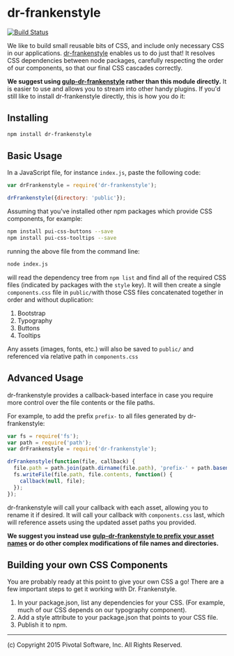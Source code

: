 # dr-frankenstyle

[![Build Status](https://travis-ci.org/pivotal-cf/dr-frankenstyle.svg)](https://travis-ci.org/pivotal-cf/dr-frankenstyle)

We like to build small reusable bits of CSS, and include only necessary CSS in our applications. 
[dr-frankenstyle](https://www.npmjs.com/package/dr-frankenstyle) enables us to do just that! It resolves CSS 
dependencies between node packages, carefully respecting the order of our components, so that our final CSS 
cascades correctly.

**We suggest using [gulp-dr-frankenstyle](https://www.npmjs.com/package/gulp-dr-frankenstyle) rather than this 
module directly.** It is easier to use and allows you to stream into other handy plugins. If you'd still like to install
dr-frankenstyle directly, this is how you do it:

## Installing

```sh
npm install dr-frankenstyle
```

## Basic Usage

In a JavaScript file, for instance `index.js`, paste the following code:

```js
var drFrankenstyle = require('dr-frankenstyle');

drFrankenstyle({directory: 'public'});
```

Assuming that you've installed other npm packages which provide CSS components, for example:

```sh
npm install pui-css-buttons --save
npm install pui-css-tooltips --save
```

running the above file from the command line:

```sh
node index.js
```

will read the dependency tree from `npm list` and find all of the required CSS files
(indicated by packages with the `style` key). It will then create a single `components.css`
file in `public/`with those CSS files concatenated together in order and without duplication:
 
1. Bootstrap
1. Typography
1. Buttons
1. Tooltips

Any assets (images, fonts, etc.) will also be saved to `public/` and referenced via relative path
in `components.css`


## Advanced Usage

dr-frankenstyle provides a callback-based interface in case you require more control over the
file contents or the file paths.

For example, to add the prefix `prefix-` to all files generated by dr-frankenstyle:

```js
var fs = require('fs');
var path = require('path');
var drFrankenstyle = require('dr-frankenstyle');

drFrankenstyle(function(file, callback) {
  file.path = path.join(path.dirname(file.path), 'prefix-' + path.basename(file.path));
  fs.writeFile(file.path, file.contents, function() {
    callback(null, file);
  });
});
```

dr-frankenstyle will call your callback with each asset, allowing you to rename it if desired. It will
call your callback with `components.css` last, which will reference assets using the updated asset paths
you provided.

**We suggest you instead use [gulp-dr-frankenstyle to prefix your asset names](https://www.npmjs.com/package/gulp-dr-frankenstyle#modifying-the-file-name)
or do other complex modifications of file names and directories.**

## Building your own CSS Components

You are probably ready at this point to give your own CSS a go! There are a few important steps to get it working with 
Dr. Frankenstyle.

1. In your package.json, list any dependencies for your CSS. (For example, much of our CSS depends on our typography component).
1. Add a style attribute to your package.json that points to your CSS file.
1. Publish it to npm.

***
 
(c) Copyright 2015 Pivotal Software, Inc. All Rights Reserved.
